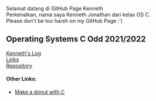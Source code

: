 Selamat datang di GitHub Page Kenneth\
Perkenalkan, nama saya Kenneth Jonathan dari kelas OS C.\
Please don't be too harsh on my GitHub Page :')

## Operating Systems C Odd 2021/2022
[Kenneth's Log](TXT/mylog.txt)\
[Links](LINKS)\
[Repository](https://github.com/KennJthn/os212)

#### Other Links:
* [Make a donut with C](https://www.a1k0n.net/2011/07/20/donut-math.html)
